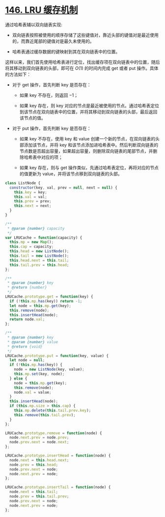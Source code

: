# [146. LRU 缓存机制](https://leetcode-cn.com/problems/lru-cache/)

通过哈希表辅以双向链表实现:

- 双向链表按照被使用的顺序存储了这些键值对，靠近头部的键值对是最近使用的，而靠近尾部的键值对是最久未使用的。

- 哈希表通过缓存数据的键映射到其在双向链表中的位置。

这样以来，我们首先使用哈希表进行定位，找出缓存项在双向链表中的位置，随后将其移动到双向链表的头部，即可在 $O(1)$ 的时间内完成 get 或者 put 操作。具体的方法如下：

- 对于 get 操作，首先判断 key 是否存在：

  - 如果 key 不存在，则返回 $-1$；

  - 如果 key 存在，则 key 对应的节点是最近被使用的节点。通过哈希表定位到该节点在双向链表中的位置，并将其移动到双向链表的头部，最后返回该节点的值。

- 对于 put 操作，首先判断 key 是否存在：

  - 如果 key 不存在，使用 key 和 value 创建一个新的节点，在双向链表的头部添加该节点，并将 key 和该节点添加进哈希表中。然后判断双向链表的节点数是否超出容量，如果超出容量，则删除双向链表的尾部节点，并删除哈希表中对应的项；

  - 如果 key 存在，则与 get 操作类似，先通过哈希表定位，再将对应的节点的值更新为 value，并将该节点移到双向链表的头部。


```js
class ListNode {
  constructor(key, val, prev = null, next = null) {
    this.key = key;
    this.val = val;
    this.prev = prev;
    this.next = next;
  }
}

/**
 * @param {number} capacity
 */
var LRUCache = function(capacity) {
  this.mp = new Map();
  this.cap = capacity;
  this.head = new ListNode();
  this.tail = new ListNode();
  this.head.next = this.tail;
  this.tail.prev = this.head;
};

/**
 * @param {number} key
 * @return {number}
 */
LRUCache.prototype.get = function(key) {
  if (!this.mp.has(key)) return -1;
  let node = this.mp.get(key);
  this.remove(node);
  this.insertHead(node);
  return node.val;
};

/**
 * @param {number} key
 * @param {number} value
 * @return {void}
 */
LRUCache.prototype.put = function(key, value) {
  let node = null;
  if (!this.mp.has(key)) {
    node = new ListNode(key, value);
    this.mp.set(key, node);
  } else {
    node = this.mp.get(key);
    this.remove(node);
    node.val = value;
  }
  this.insertHead(node);
  if (this.mp.size > this.cap) {
    this.mp.delete(this.tail.prev.key);
    this.remove(this.tail.prev);
  }
};

LRUCache.prototype.remove = function(node) {
  node.next.prev = node.prev;
  node.prev.next = node.next;
};

LRUCache.prototype.insertHead = function(node) {
  node.next = this.head.next;
  node.prev = this.head;
  node.prev.next = node;
  node.next.prev = node;
};

LRUCache.prototype.insertTail = function(node) {
  node.next = this.tail;
  node.prev = this.tail.prev;
  node.prev.next = node;
  node.next.prev = node;
};
```